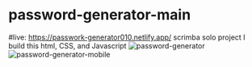 # password-generator-main
#live: https://passwork-generator010.netlify.app/
scrimba solo project
I build this html, CSS, and Javascript 
![password-generator](https://github.com/OGBENI-NG/password-generator-main/assets/101052440/fb1ef502-321e-45d2-8d6b-8458b17e5ac2)
![password-generator-mobile](https://github.com/OGBENI-NG/password-generator-main/assets/101052440/e6eed42f-da07-4eba-b010-db8ab9cd1504)
